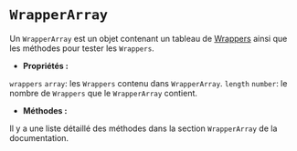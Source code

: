# `WrapperArray`

Un `WrapperArray` est un objet contenant un tableau de [Wrappers](../wrapper/README.md) ainsi que les méthodes pour tester les `Wrappers`.

- **Propriétés :**

`wrappers` `array`: les `Wrappers` contenu dans `WrapperArray`. 
`length` `number`: le nombre de `Wrappers` que le `WrapperArray` contient.

- **Méthodes :**

Il y a une liste détaillé des méthodes dans la section `WrapperArray` de la documentation.
